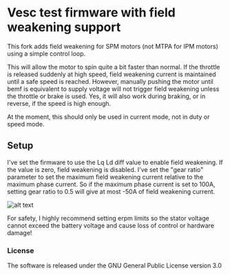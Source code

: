 # Vesc test firmware with field weakening support

This fork adds field weakening for SPM motors (not MTPA for IPM motors) using a simple control loop.

This will allow the motor to spin quite a bit faster than normal. 
If the throttle is released suddenly at high speed, field weakening current is maintained until a safe speed is reached. However, manually pushing the motor until bemf is equivalent to supply voltage will not trigger field weakening unless the throttle or brake is used.
Yes, it will also work during braking, or in reverse, if the speed is high enough.

At the moment, this should only be used in current mode, not in duty or speed mode. 

## Setup
I've set the firmware to use the Lq Ld diff value to enable field weakening. If the value is zero, field weakening is disabled. I've set the "gear ratio" parameter to set the maximum field weakening current relative to the maximum phase current. So if the maximum phase current is set to 100A, setting gear ratio to 0.5 will give at most -50A of field weakening current.

![alt text](https://imgur.com/mCgpp1r)

For safety, I highly recommend setting erpm limits so the stator voltage cannot exceed the battery voltage and cause loss of control or hardware damage!

### License

The software is released under the GNU General Public License version 3.0
